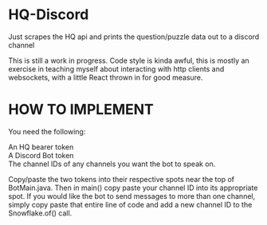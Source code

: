 # HQ-Discord
Just scrapes the HQ api and prints the question/puzzle data out to a discord channel

This is still a work in progress. Code style is kinda awful, this is mostly an exercise in teaching
myself about interacting with http clients and websockets, with a little React thrown in for good measure.


HOW TO IMPLEMENT
================

You need the following:

An HQ bearer token
<br>A Discord Bot token
<br>The channel IDs of any channels you want the bot to speak on.

Copy/paste the two tokens into their respective spots near the top of BotMain.java.
Then in main() copy paste your channel ID into its appropriate spot. If you would like
the bot to send messages to more than one channel, simply copy paste that entire line of code
and add a new channel ID to the Snowflake.of() call.

